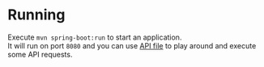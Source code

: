 # Running

Execute `mvn spring-boot:run` to start an application.  
It will run on port `8080` and you can use [API file](../api.http) to play around and execute some API requests.